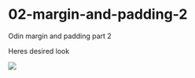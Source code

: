# 02-margin-and-padding-2

Odin margin and padding part 2

Heres desired look

<img src="https://github.com/TheOdinProject/css-exercises/blob/main/margin-and-padding/02-margin-and-padding-2/desired-outcome.png?raw=true"/>
